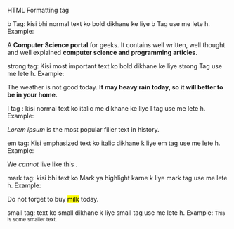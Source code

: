 HTML Formatting tag


b Tag: kisi bhi  normal text ko bold dikhane ke liye  b Tag use me lete h.
Example: 
<p>
      A <b>Computer Science portal</b> for geeks.
      It contains well written, well thought and
      well explained <b>computer science and
      programming articles.</b>
    </p>
   

strong tag: Kisi  most important  text ko bold dikhane ke liye strong Tag use me lete h.
Example: 
<p>The weather is not good today.  
    <strong>It may heavy rain today, so it will better to be in your home.</strong>  
  </p>  

I tag :   kisi normal text ko italic me dikhane ke liye I tag use me lete h.
Example:
<p><i>Lorem ipsum</i> is the most popular filler text in history.</p>  


em tag:  Kisi emphasized text ko italic dikhane k liye em tag use me lete h. 
Example:
<p>
We <em>cannot</em> live like this
.</p>


mark tag:  kisi bhi text ko Mark ya highlight karne k liye mark tag use me lete h.
Example: 
<p>Do not forget to buy <mark>milk</mark> today.</p>

small tag: text ko small dikhane k liye small tag use me lete h.
Example: 
<small>This is some smaller text.</small>
